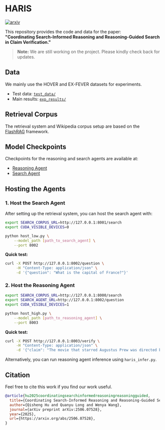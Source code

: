 # HARIS
[![arxiv](https://img.shields.io/badge/arXiv-2506.07528-b31b1b.svg)](https://arxiv.org/abs/2506.07528)

This repository provides the code and data for the paper:  
**"Coordinating Search-Informed Reasoning and Reasoning-Guided Search in Claim Verification."**


> **Note:** We are still working on the project. Please kindly check back for updates.

## Data

We mainly use the HOVER and EX-FEVER datasets for experiments.  
- Test data: [`test_data/`](./test_data)  
- Main results: [`exp_results/`](./exp_results)

## Retrieval Corpus

The retrieval system and Wikipedia corpus setup are based on the [FlashRAG](https://github.com/RUC-NLPIR/FlashRAG) framework.

## Model Checkpoints

Checkpoints for the reasoning and search agents are available at:
- [Reasoning Agent](https://huggingface.co/Qisheng/haris_reasoning_agent_qwen3_4b_v0_wiki18)
- [Search Agent](https://huggingface.co/Qisheng/haris_search_agent_qwen3_4b_v0_wiki18)

## Hosting the Agents

### 1. Host the Search Agent

After setting up the retrieval system, you can host the search agent with:

```bash
export SEARCH_CORPUS_URL=http://127.0.0.1:8001/search
export CUDA_VISIBLE_DEVICES=0

python host_low.py \
    --model_path [path_to_search_agent] \
    --port 8002
````

**Quick test:**

```bash
curl -X POST http://127.0.0.1:8002/question \
     -H "Content-Type: application/json" \
     -d '{"question": "What is the capital of France?"}'
```

### 2. Host the Reasoning Agent

```bash
export SEARCH_CORPUS_URL=http://127.0.0.1:8000/search
export SEARCH_AGENT_URL=http://127.0.0.1:8002/question
export CUDA_VISIBLE_DEVICES=1

python host_high.py \
    --model_path [path_to_reasoning_agent] \
    --port 8003
```

**Quick test:**

```bash
curl -X POST http://127.0.0.1:8003/verify \
     -H "Content-Type: application/json" \
     -d '{"claim": "The movie that starred Augustus Prew was directed by the founder of animation studio Klasky Csupo."}'
```

Alternatively, you can run reasoning agent inference using `haris_infer.py`.


## Citation

Feel free to cite this work if you find our work useful.

```bibtex
@article{hu2025coordinatingsearchinformedreasoningreasoningguided,
  title={Coordinating Search-Informed Reasoning and Reasoning-Guided Search in Claim Verification},
  author={Qisheng Hu and Quanyu Long and Wenya Wang},
  journal={arXiv preprint arXiv:2506.07528},
  year={2025},
  url={https://arxiv.org/abs/2506.07528},
}
```